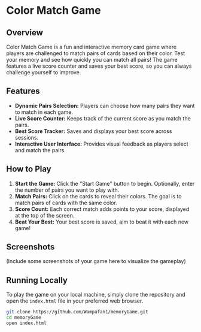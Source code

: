 # Color Match Game

## Overview
Color Match Game is a fun and interactive memory card game where players are challenged to match pairs of cards based on their color. Test your memory and see how quickly you can match all pairs! The game features a live score counter and saves your best score, so you can always challenge yourself to improve.

## Features
- **Dynamic Pairs Selection:** Players can choose how many pairs they want to match in each game.
- **Live Score Counter:** Keeps track of the current score as you match the pairs.
- **Best Score Tracker:** Saves and displays your best score across sessions.
- **Interactive User Interface:** Provides visual feedback as players select and match the pairs.

## How to Play
1. **Start the Game:** Click the "Start Game" button to begin. Optionally, enter the number of pairs you want to play with.
2. **Match Pairs:** Click on the cards to reveal their colors. The goal is to match pairs of cards with the same color.
3. **Score Count:** Each correct match adds points to your score, displayed at the top of the screen.
4. **Beat Your Best:** Your best score is saved, aim to beat it with each new game!

## Screenshots
(Include some screenshots of your game here to visualize the gameplay)

## Running Locally
To play the game on your local machine, simply clone the repository and open the `index.html` file in your preferred web browser.

```sh
git clone https://github.com/Wampafan1/memoryGame.git
cd memoryGame
open index.html
